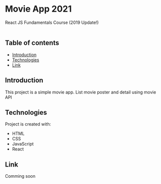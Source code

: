 # Movie App 2021
 React JS Fundamentals Course (2019 Update!)</br></br>


## Table of contents
* [Introduction](#introduction)
* [Technologies](#technologies)
* [Link](#link)

## Introduction
This project is a simple movie app. List movie poster and detail using movie API
	
## Technologies
Project is created with:
* HTML
* CSS
* JavaScript
* React
	
## Link
Comming soon

